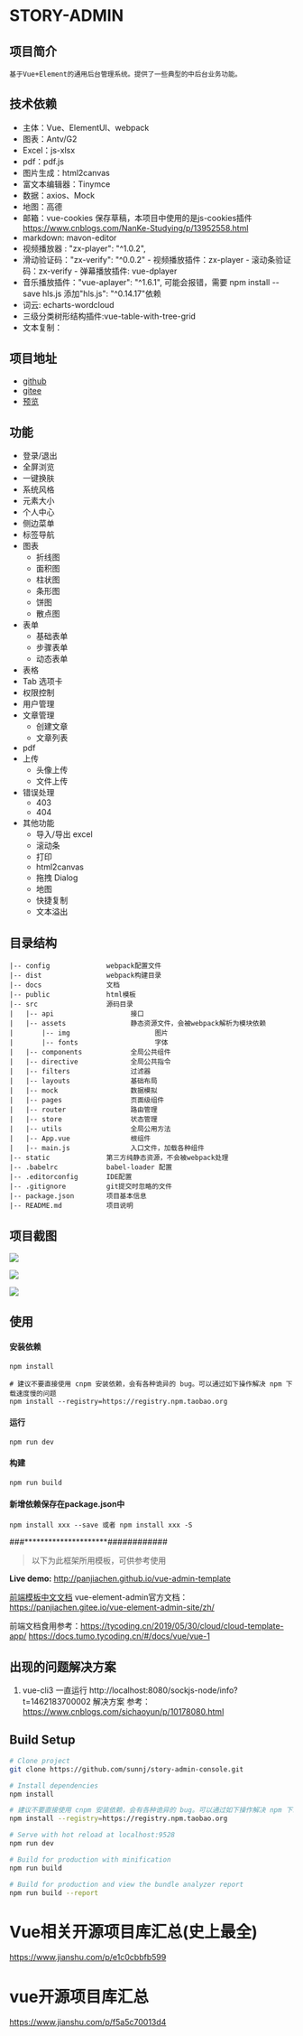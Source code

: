 # STORY-ADMIN
## 项目简介

    基于Vue+Element的通用后台管理系统。提供了一些典型的中后台业务功能。

## 技术依赖

- 主体：Vue、ElementUI、webpack
- 图表：Antv/G2
- Excel：js-xlsx
- pdf：pdf.js
- 图片生成：html2canvas
- 富文本编辑器：Tinymce
- 数据：axios、Mock
- 地图：高德
- 邮箱：vue-cookies 保存草稿，本项目中使用的是js-cookies插件 https://www.cnblogs.com/NanKe-Studying/p/13952558.html
- markdown: mavon-editor
- 视频播放器 : "zx-player": "^1.0.2",
- 滑动验证码："zx-verify": "^0.0.2"
- 视频播放插件：zx-player
- 滚动条验证码：zx-verify
- 弹幕播放插件: vue-dplayer
- 音乐播放插件："vue-aplayer": "^1.6.1", 可能会报错，需要 npm install --save hls.js 添加"hls.js": "^0.14.17"依赖
- 词云: echarts-wordcloud
- 三级分类树形结构插件:vue-table-with-tree-grid
- 文本复制：
## 项目地址

- [github](https://github.com/Wluyao/vue-element-manage)
- [gitee](https://github.com/Wluyao/vue-element-manage)
- [预览](https://wluyao.gitee.io/vue-element-manage)

## 功能

- 登录/退出
- 全屏浏览
- 一键换肤
- 系统风格
- 元素大小
- 个人中心
- 侧边菜单
- 标签导航
- 图表
  - 折线图
  - 面积图
  - 柱状图
  - 条形图
  - 饼图
  - 散点图
- 表单
  - 基础表单
  - 步骤表单
  - 动态表单
- 表格
- Tab 选项卡
- 权限控制
- 用户管理
- 文章管理
  - 创建文章
  - 文章列表
- pdf
- 上传
  - 头像上传
  - 文件上传
- 错误处理
  - 403
  - 404
- 其他功能
  - 导入/导出 excel
  - 滚动条
  - 打印
  - html2canvas
  - 拖拽 Dialog
  - 地图
  - 快捷复制
  - 文本溢出


## 目录结构

```
|-- config              webpack配置文件
|-- dist                webpack构建目录
|-- docs                文档
|-- public              html模板
|-- src                 源码目录
|	|-- api                   接口
|	|-- assets                静态资源文件，会被webpack解析为模块依赖
|		|-- img                     图片
|		|-- fonts                   字体
|	|-- components            全局公共组件
|	|-- directive             全局公共指令
|	|-- filters               过滤器
|	|-- layouts               基础布局
|	|-- mock                  数据模拟
|	|-- pages                 页面级组件
|	|-- router                路由管理
|	|-- store                 状态管理
|	|-- utils                 全局公用方法
|	|-- App.vue               根组件
|	|-- main.js               入口文件，加载各种组件
|-- static              第三方纯静态资源，不会被webpack处理
|-- .babelrc            babel-loader 配置
|-- .editorconfig       IDE配置
|-- .gitignore          git提交时忽略的文件
|--	package.json        项目基本信息
|-- README.md           项目说明
```

## 项目截图

![](https://s2.ax1x.com/2020/01/02/lt7zse.png)

![](https://s2.ax1x.com/2020/01/02/lt7FvF.png)

![](https://s2.ax1x.com/2020/01/02/ltHMon.png)

## 使用

#### 安装依赖
```
npm install

# 建议不要直接使用 cnpm 安装依赖，会有各种诡异的 bug。可以通过如下操作解决 npm 下载速度慢的问题
npm install --registry=https://registry.npm.taobao.org
```

#### 运行
```
npm run dev
```

#### 构建
```
npm run build
```

#### 新增依赖保存在package.json中
```
npm install xxx --save 或者 npm install xxx -S
```

 
###*********************############

> 以下为此框架所用模板，可供参考使用

**Live demo:** http://panjiachen.github.io/vue-admin-template

[前端模板中文文档](https://github.com/PanJiaChen/vue-admin-template/blob/master/README-zh.md)
vue-element-admin官方文档：https://panjiachen.gitee.io/vue-element-admin-site/zh/

前端文档食用参考：https://tycoding.cn/2019/05/30/cloud/cloud-template-app/
https://docs.tumo.tycoding.cn/#/docs/vue/vue-1

## 出现的问题解决方案
1. vue-cli3 一直运行 http://localhost:8080/sockjs-node/info?t=1462183700002
解决方案 参考：https://www.cnblogs.com/sichaoyun/p/10178080.html

## Build Setup

```bash
# Clone project
git clone https://github.com/sunnj/story-admin-console.git

# Install dependencies
npm install

# 建议不要直接使用 cnpm 安装依赖，会有各种诡异的 bug。可以通过如下操作解决 npm 下载速度慢的问题
npm install --registry=https://registry.npm.taobao.org

# Serve with hot reload at localhost:9528
npm run dev

# Build for production with minification
npm run build

# Build for production and view the bundle analyzer report
npm run build --report
```

# Vue相关开源项目库汇总(史上最全)
https://www.jianshu.com/p/e1c0cbbfb599
# vue开源项目库汇总
https://www.jianshu.com/p/f5a5c70013d4


